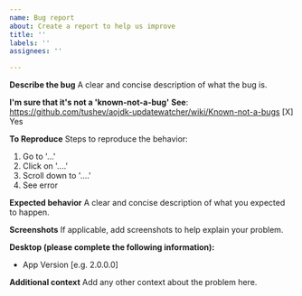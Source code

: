 ```yaml
---
name: Bug report
about: Create a report to help us improve
title: ''
labels: ''
assignees: ''

---
```


**Describe the bug**
A clear and concise description of what the bug is.

**I'm sure that it's not a 'known-not-a-bug'**
**See**: https://github.com/tushev/aojdk-updatewatcher/wiki/Known-not-a-bugs
[X] Yes

**To Reproduce**
Steps to reproduce the behavior:
1. Go to '...'
2. Click on '....'
3. Scroll down to '....'
4. See error

**Expected behavior**
A clear and concise description of what you expected to happen.

**Screenshots**
If applicable, add screenshots to help explain your problem.

**Desktop (please complete the following information):**
 - App Version [e.g. 2.0.0.0]


**Additional context**
Add any other context about the problem here.
